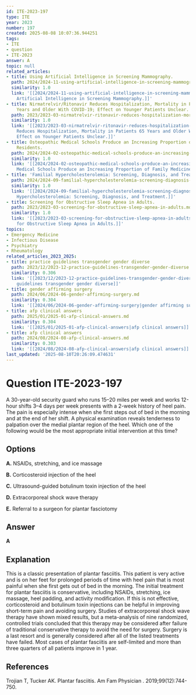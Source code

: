 ```yaml
---
id: ITE-2023-197
type: ITE
year: 2023
number: 197
created: 2025-08-08 10:07:36.944251
tags:
- ITE
- question
- ITE-2023
answer: A
topic: null
related_articles:
- title: Using Artificial Intelligence in Screening Mammography.
  path: 2024/2024-11-using-artificial-intelligence-in-screening-mammography.md
  similarity: 1.0
  link: '[[2024/2024-11-using-artificial-intelligence-in-screening-mammography|Using
    Artificial Intelligence in Screening Mammography.]]'
- title: Nirmatrelvir/Ritonavir Reduces Hospitalization, Mortality in Patients 65
    Years and Older With COVID-19; Effect on Younger Patients Unclear.
  path: 2023/2023-03-nirmatrelvir-ritonavir-reduces-hospitalization-mortality-in.md
  similarity: 1.0
  link: '[[2023/2023-03-nirmatrelvir-ritonavir-reduces-hospitalization-mortality-in|Nirmatrelvir/Ritonavir
    Reduces Hospitalization, Mortality in Patients 65 Years and Older With COVID-19;
    Effect on Younger Patients Unclear.]]'
- title: Osteopathic Medical Schools Produce an Increasing Proportion of Family Medicine
    Residents.
  path: 2024/2024-02-osteopathic-medical-schools-produce-an-increasing-proportion.md
  similarity: 1.0
  link: '[[2024/2024-02-osteopathic-medical-schools-produce-an-increasing-proportion|Osteopathic
    Medical Schools Produce an Increasing Proportion of Family Medicine Residents.]]'
- title: 'Familial Hypercholesterolemia: Screening, Diagnosis, and Treatment.'
  path: 2024/2024-09-familial-hypercholesterolemia-screening-diagnosis-and-treatm.md
  similarity: 1.0
  link: '[[2024/2024-09-familial-hypercholesterolemia-screening-diagnosis-and-treatm|Familial
    Hypercholesterolemia: Screening, Diagnosis, and Treatment.]]'
- title: Screening for Obstructive Sleep Apnea in Adults.
  path: 2023/2023-03-screening-for-obstructive-sleep-apnea-in-adults.md
  similarity: 1.0
  link: '[[2023/2023-03-screening-for-obstructive-sleep-apnea-in-adults|Screening
    for Obstructive Sleep Apnea in Adults.]]'
topics:
- Emergency Medicine
- Infectious Disease
- Psychiatry
- Rheumatology
related_articles_2023_2025:
- title: practice guidelines transgender gender diverse
  path: 2023/12/2023-12-practice-guidelines-transgender-gender-diverse.md
  similarity: 0.306
  link: '[[2023/12/2023-12-practice-guidelines-transgender-gender-diverse|practice
    guidelines transgender gender diverse]]'
- title: gender affirming surgery
  path: 2024/06/2024-06-gender-affirming-surgery.md
  similarity: 0.304
  link: '[[2024/06/2024-06-gender-affirming-surgery|gender affirming surgery]]'
- title: afp clinical answers
  path: 2025/01/2025-01-afp-clinical-answers.md
  similarity: 0.304
  link: '[[2025/01/2025-01-afp-clinical-answers|afp clinical answers]]'
- title: afp clinical answers
  path: 2024/08/2024-08-afp-clinical-answers.md
  similarity: 0.303
  link: '[[2024/08/2024-08-afp-clinical-answers|afp clinical answers]]'
last_updated: '2025-08-10T20:26:09.474631'
---
```


# Question ITE-2023-197

A 30-year-old security guard who runs 15–20 miles per week and works 12-hour shifts 3–4 days per week presents with a 2-week history of heel pain. The pain is especially intense when she first steps out of bed in the morning and at the end of her shift. A physical examination reveals tenderness to palpation over the medial plantar region of the heel. Which one of the following would be the most appropriate initial intervention at this time?

## Options

**A.** NSAIDs, stretching, and ice massage

**B.** Corticosteroid injection of the heel

**C.** Ultrasound-guided botulinum toxin injection of the heel

**D.** Extracorporeal shock wave therapy

**E.** Referral to a surgeon for plantar fasciotomy

## Answer

**A**

## Explanation

This is a classic presentation of plantar fasciitis. This patient is very active and is on her feet for prolonged periods of time with heel pain that is most painful when she first gets out of bed in the morning. The initial treatment for plantar fasciitis is conservative, including NSAIDs, stretching, ice massage, heel padding, and activity modification. If this is not effective, corticosteroid and botulinum toxin injections can be helpful in improving short-term pain and avoiding surgery. Studies of extracorporeal shock wave therapy have shown mixed results, but a meta-analysis of nine randomized, controlled trials concluded that this therapy may be considered after failure of traditional conservative therapy to avoid the need for surgery. Surgery is a last resort and is generally considered after all of the listed treatments have failed. Most cases of plantar fasciitis are self-limited and more than three quarters of all patients improve in 1 year.

## References

Trojian T, Tucker AK. Plantar fasciitis. Am Fam Physician . 2019;99(12):744-750.
